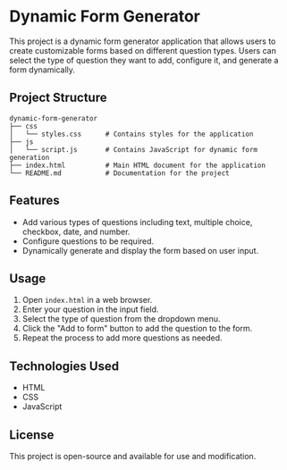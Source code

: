# Dynamic Form Generator

This project is a dynamic form generator application that allows users to create customizable forms based on different question types. Users can select the type of question they want to add, configure it, and generate a form dynamically.

## Project Structure

```
dynamic-form-generator
├── css
│   └── styles.css      # Contains styles for the application
├── js
│   └── script.js       # Contains JavaScript for dynamic form generation
├── index.html          # Main HTML document for the application
└── README.md           # Documentation for the project
```

## Features

- Add various types of questions including text, multiple choice, checkbox, date, and number.
- Configure questions to be required.
- Dynamically generate and display the form based on user input.

## Usage

1. Open `index.html` in a web browser.
2. Enter your question in the input field.
3. Select the type of question from the dropdown menu.
4. Click the "Add to form" button to add the question to the form.
5. Repeat the process to add more questions as needed.

## Technologies Used

- HTML
- CSS
- JavaScript

## License

This project is open-source and available for use and modification.